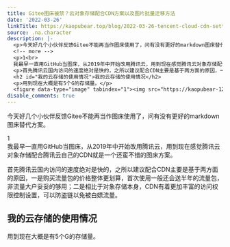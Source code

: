 ```yaml
---
title: Gitee图床被禁？云对象存储配合CDN方案以及图片批量迁移方法
date: '2022-03-26'
linkTitle: https://kaopubear.top/blog/2022-03-26-tencent-cloud-cdn-setting/
source: .na.character
description: |-
  <p>今天好几个小伙伴反馈Gitee不能再当作图床使用了，问有没有更好的markdown图床替代方案。</p>
  <!-- more -->
  <p>1<br>
  我最早一直用GitHub当图床，从2019年中开始改用腾讯云，用到现在感觉腾讯云对象存储配合腾讯云自己的CDN就是一个还蛮不错的图床方案。</p>
  <p>首先腾讯云国内访问的速度绝对是快的，之所以建议配合CDN主要是基于两方面的原因，一是购买流量包的价格整体更划算，首次使用一般还会送半年的流量包，非流量大户妥妥的够用；二是相比于对象存储本身，CDN有着更加丰富的访问权限控制设置，可以防盗链以免被白嫖流量。</p>
  <h2 id="我的云存储的使用情况">我的云存储的使用情况</h2>
  <p>用到现在大概是有5个G的存储量。</p>
  <figure data-type="image" tabindex="1"><img src="https://kaopubear-1254299507.file.myqcloud.com/picgo/20220 ...
disable_comments: true
---
```

<p>今天好几个小伙伴反馈Gitee不能再当作图床使用了，问有没有更好的markdown图床替代方案。</p>
<!-- more -->
<p>1<br>
我最早一直用GitHub当图床，从2019年中开始改用腾讯云，用到现在感觉腾讯云对象存储配合腾讯云自己的CDN就是一个还蛮不错的图床方案。</p>
<p>首先腾讯云国内访问的速度绝对是快的，之所以建议配合CDN主要是基于两方面的原因，一是购买流量包的价格整体更划算，首次使用一般还会送半年的流量包，非流量大户妥妥的够用；二是相比于对象存储本身，CDN有着更加丰富的访问权限控制设置，可以防盗链以免被白嫖流量。</p>
<h2 id="我的云存储的使用情况">我的云存储的使用情况</h2>
<p>用到现在大概是有5个G的存储量。</p>
<figure data-type="image" tabindex="1"><img src="https://kaopubear-1254299507.file.myqcloud.com/picgo/20220 ...